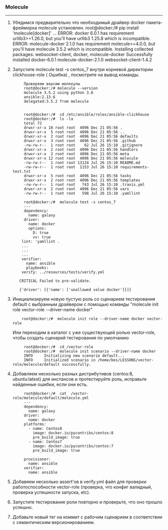 ### Molecule
----

1) Убедимся предварительно что необходимый драйвер  docker пакета-фрейморка molecule установлен.
            root@docker:/#   pip install 'molecule[docker]'
            ...
            ERROR: docker 6.0.1 has requirement urllib3>=1.26.0, but you'll have urllib3 1.25.8 which is incompatible.
            ERROR: molecule-docker 2.1.0 has requirement molecule>=4.0.0, but you'll have molecule 3.5.2 which is incompatible.
            Installing collected packages: websocket-client, docker, molecule-docker
            Successfully installed docker-6.0.1 molecule-docker-2.1.0 websocket-client-1.4.2


3) Запустите molecule test -s centos_7 внутри корневой директории clickhouse-role ( Ошибка) , посмотрите на вывод команды.

            Проверяем версию молекулы
            root@docker:/# molecule --version
            molecule 3.5.2 using python 3.8
            ansible:2.13.6
            delegated:3.5.2 from molecule


            root@docker:/#  cd /etc/ansible/roles/ansible-clickhouse
            root@docker:/#  ls -la
            total 72
            drwxr-xr-x 10 root root  4096 Dec 21 05:56 .
            drwxr-xr-x  5 root root  4096 Dec 21 05:56 ..
            drwxr-xr-x  2 root root  4096 Dec 21 05:56 defaults
            drwxr-xr-x  3 root root  4096 Dec 21 05:56 .github
            -rw-rw-r--  1 root root    62 Jul 26 15:10 .gitignore
            drwxr-xr-x  2 root root  4096 Dec 21 05:56 handlers
            drwxr-xr-x  2 root root  4096 Dec 21 05:56 meta
            drwxr-xr-x 12 root root  4096 Dec 21 05:56 molecule
            -rw-rw-r--  1 root root 13124 Jul 26 15:10 README.md
            -rw-rw-r--  1 root root  1153 Jul 26 15:10 requirements-test.txt
            drwxr-xr-x  5 root root  4096 Dec 21 05:56 tasks
            drwxr-xr-x  2 root root  4096 Dec 21 05:56 templates
            -rw-rw-r--  1 root root   743 Jul 26 15:10 .travis.yml
            drwxr-xr-x  2 root root  4096 Dec 21 05:56 vars
            -rw-rw-r--  1 root root   598 Jul 26 15:10 .yamllint

            root@docker:/#  molecule test -s centos_7
            ---
            dependency:
              name: galaxy
            driver:
              name: docker
              options:
                D: true
                vv: true
           lint: 'yamllint .
           ...
           ...
           ...
           verifier:
             name: ansible
             playbooks:
           verify: ../resources/tests/verify.yml
   
          CRITICAL Failed to pre-validate.
   
          {'driver': [{'name': ['unallowed value docker']}]}


3) Инициализируем новую  пустую роль со сценарием тестирования default с выбранным драйвером
    c помощью команды  "molecule init role vector-role --driver-name docker"

           root@docker:/#  molecule init role --driver-name docker vector-role
  
    Или переходим  в каталог с уже существующей ролью vector-role, чтобы создать сценарий тестирования по умолчанию

            root@docker:/#  cd /vector-role
            root@docker:/#  molecule init scenario --driver-name docker
            INFO     Initializing new scenario default...
            INFO     Initialized scenario in /home/bes/LESSONS/vector-role/molecule/default successfully.

4) Добавляем несколько разных дистрибутивов (centos:8, ubuntu:latest) для инстансов и протестируйте роль, исправьте найденные ошибки, если они есть.
          
            root@docker:/#  cat  /vector-role/molecule/default/molecule.yml
            ---
            dependency:
              name: galaxy
            driver:
              name: docker
            platforms:
              - name: Centos8
                image: docker.io/pycontribs/centos:8
                pre_build_image: true
              - name: Centos7
                image: docker.io/pycontribs/centos:7
                pre_build_image: true

            provisioner:
              name: ansible
            verifier:
              name: ansible

5) Добавяем несколько assert'ов в verify.yml файл для проверки работоспособности vector-role
   (проверка, что конфиг валидный, проверка успешности запуска, etc).
6) Запустите тестирование роли повторно и проверьте, что оно прошло успешно.
7) Добавьте новый тег на коммит с рабочим сценарием в соответствии с семантическим версионированием.
